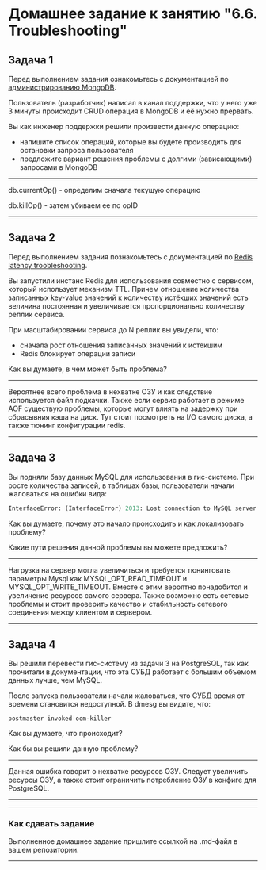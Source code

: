 # Домашнее задание к занятию "6.6. Troubleshooting"

## Задача 1

Перед выполнением задания ознакомьтесь с документацией по [администрированию MongoDB](https://docs.mongodb.com/manual/administration/).

Пользователь (разработчик) написал в канал поддержки, что у него уже 3 минуты происходит CRUD операция в MongoDB и её 
нужно прервать. 

Вы как инженер поддержки решили произвести данную операцию:
- напишите список операций, которые вы будете производить для остановки запроса пользователя
- предложите вариант решения проблемы с долгими (зависающими) запросами в MongoDB

***
db.currentOp() - определим сначала текущую операцию

db.killOp()  - затем убиваем ее по opID
***

## Задача 2

Перед выполнением задания познакомьтесь с документацией по [Redis latency troobleshooting](https://redis.io/topics/latency).

Вы запустили инстанс Redis для использования совместно с сервисом, который использует механизм TTL. 
Причем отношение количества записанных key-value значений к количеству истёкших значений есть величина постоянная и
увеличивается пропорционально количеству реплик сервиса. 

При масштабировании сервиса до N реплик вы увидели, что:
- сначала рост отношения записанных значений к истекшим
- Redis блокирует операции записи

Как вы думаете, в чем может быть проблема?

***
Вероятнее всего проблема в нехватке ОЗУ и как следствие используется файл подкачки.
Также если сервис работает в режиме AOF существую проблемы, которые могут влиять на задержку при сбрасывния кэша на диск. Тут стоит посмотреть на I/O самого диска, а также тюнинг конфигурации redis.
***
 
## Задача 3

Вы подняли базу данных MySQL для использования в гис-системе. При росте количества записей, в таблицах базы,
пользователи начали жаловаться на ошибки вида:
```python
InterfaceError: (InterfaceError) 2013: Lost connection to MySQL server during query u'SELECT..... '
```

Как вы думаете, почему это начало происходить и как локализовать проблему?

Какие пути решения данной проблемы вы можете предложить?

***
Нагрузка на сервер могла увеличиться и требуется тюнинговать параметры Mysql как MYSQL_OPT_READ_TIMEOUT и MYSQL_OPT_WRITE_TIMEOUT. Вместе с этим вероятно понадобится и увеличение ресурсов самого сервера. Также возможно есть сетевые проблемы и стоит проверить качество и стабильность сетевого соединения между клиентом и сервером.
***

## Задача 4


Вы решили перевести гис-систему из задачи 3 на PostgreSQL, так как прочитали в документации, что эта СУБД работает с 
большим объемом данных лучше, чем MySQL.

После запуска пользователи начали жаловаться, что СУБД время от времени становится недоступной. В dmesg вы видите, что:

`postmaster invoked oom-killer`

Как вы думаете, что происходит?

Как бы вы решили данную проблему?

***
Данная ошибка говорит о нехватке ресурсов ОЗУ. Следует увеличить ресурсы ОЗУ, а также стоит ограничить потребление ОЗУ в конфиге для PostgreSQL.
***

---

### Как cдавать задание

Выполненное домашнее задание пришлите ссылкой на .md-файл в вашем репозитории.

---
